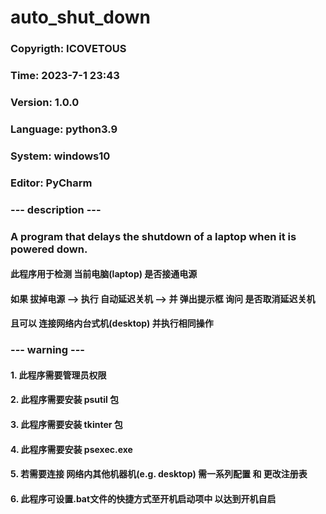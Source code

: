 # auto_shut_down

### Copyrigth: ICOVETOUS
### Time: 2023-7-1 23:43
### Version: 1.0.0
### Language: python3.9
### System: windows10
### Editor: PyCharm

### --- description ---
### ​A program that delays the shutdown of a laptop when it is powered down.
#### 此程序用于检测 当前电脑(laptop) 是否接通电源
#### 如果 拔掉电源 --> 执行 自动延迟关机 --> 并 弹出提示框 询问 是否取消延迟关机
#### 且可以 连接网络内台式机(desktop) 并执行相同操作

### --- warning ---
#### 1. 此程序需要管理员权限
#### 2. 此程序需要安装 psutil 包
#### 3. 此程序需要安装 tkinter 包
#### 4. 此程序需要安装 psexec.exe
#### 5. 若需要连接 网络内其他机器机(e.g. desktop) 需一系列配置 和 更改注册表
#### 6. 此程序可设置.bat文件的快捷方式至开机启动项中 以达到开机自启
